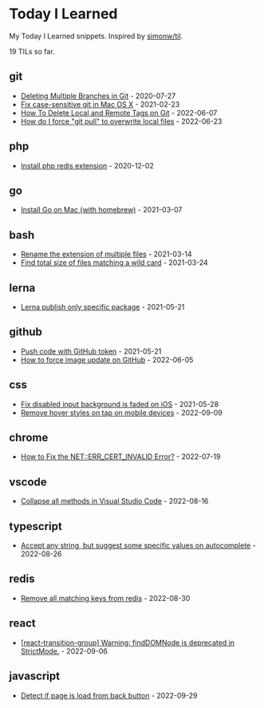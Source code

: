 # Today I Learned

My Today I Learned snippets. Inspired by [simonw/til](https://github.com/simonw/til).

<!-- count starts -->19<!-- count ends --> TILs so far.

<!-- index starts -->
## git

* [Deleting Multiple Branches in Git](https://github.com/sinchang/til/blob/master/git/deleteing-multiple-branches.md) - 2020-07-27
* [Fix case-sensitive git in Mac OS X](https://github.com/sinchang/til/blob/master/git/case-sensitive-git-in-macos.md) - 2021-02-23
* [How To Delete Local and Remote Tags on Git](https://github.com/sinchang/til/blob/master/git/delete-local-and-remote-tags.md) - 2022-06-07
* [How do I force "git pull" to overwrite local files](https://github.com/sinchang/til/blob/master/git/pull-branch-force.md) - 2022-06-23

## php

* [Install php redis extension](https://github.com/sinchang/til/blob/master/php/install-php-redis-extension.md) - 2020-12-02

## go

* [Install Go on Mac (with homebrew)](https://github.com/sinchang/til/blob/master/go/install-go-on-mac.md) - 2021-03-07

## bash

* [Rename the extension of multiple files](https://github.com/sinchang/til/blob/master/bash/rename-the-extension-of-multiple-files.md) - 2021-03-14
* [Find total size of files matching a wild card](https://github.com/sinchang/til/blob/master/bash/find-total-size-of-files-matching-a-wild-card.md) - 2021-03-24

## lerna

* [Lerna publish only specific package](https://github.com/sinchang/til/blob/master/lerna/lerna-publish-only-specific-package.md) - 2021-05-21

## github

* [Push code with GitHub token](https://github.com/sinchang/til/blob/master/github/push-with-token.md) - 2021-05-21
* [How to force image update on GitHub](https://github.com/sinchang/til/blob/master/github/remove-image-cache.md) - 2022-06-05

## css

* [Fix disabled input background is faded on iOS](https://github.com/sinchang/til/blob/master/css/disabled-input-bg-issue.md) - 2021-05-28
* [Remove hover styles on tap on mobile devices](https://github.com/sinchang/til/blob/master/css/remove-hover-style-on-tap-on-mobile-device.md) - 2022-09-09

## chrome

* [How to Fix the NET::ERR_CERT_INVALID Error?](https://github.com/sinchang/til/blob/master/chrome/cert-invalid-error.md) - 2022-07-19

## vscode

* [Collapse all methods in Visual Studio Code](https://github.com/sinchang/til/blob/master/vscode/collapse-all-methods.md) - 2022-08-16

## typescript

* [Accept any string, but suggest some specific values on autocomplete](https://github.com/sinchang/til/blob/master/typescript/string-with-auto-complete.md) - 2022-08-26

## redis

* [Remove all matching keys from redis](https://github.com/sinchang/til/blob/master/redis/remove-all-matching-keys.md) - 2022-08-30

## react

* [[react-transition-group] Warning: findDOMNode is deprecated in StrictMode.](https://github.com/sinchang/til/blob/master/react/findDOMNode-warning.md) - 2022-09-06

## javascript

* [Detect if page is load from back button](https://github.com/sinchang/til/blob/master/javascript/detect-if-page-is-load-from-back-button.md) - 2022-09-29
<!-- index ends -->
